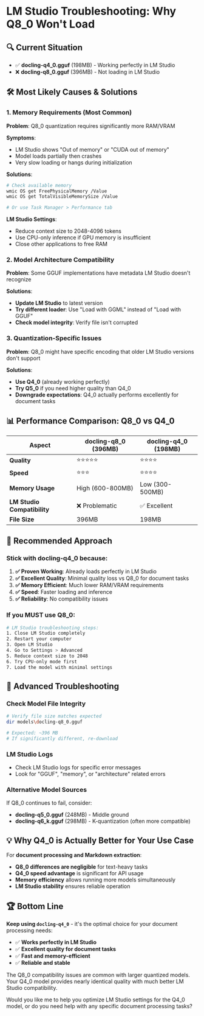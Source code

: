 # LM Studio Troubleshooting: Why Q8_0 Won't Load

## 🔍 Current Situation

- ✅ **docling-q4_0.gguf** (198MB) - Working perfectly in LM Studio
- ❌ **docling-q8_0.gguf** (396MB) - Not loading in LM Studio

## 🛠️ Most Likely Causes & Solutions

### **1. Memory Requirements** (Most Common)
**Problem**: Q8_0 quantization requires significantly more RAM/VRAM

**Symptoms**:
- LM Studio shows "Out of memory" or "CUDA out of memory"
- Model loads partially then crashes
- Very slow loading or hangs during initialization

**Solutions**:
```bash
# Check available memory
wmic OS get FreePhysicalMemory /Value
wmic OS get TotalVisibleMemorySize /Value

# Or use Task Manager > Performance tab
```

**LM Studio Settings**:
- Reduce context size to 2048-4096 tokens
- Use CPU-only inference if GPU memory is insufficient
- Close other applications to free RAM

### **2. Model Architecture Compatibility**
**Problem**: Some GGUF implementations have metadata LM Studio doesn't recognize

**Solutions**:
- **Update LM Studio** to latest version
- **Try different loader**: Use "Load with GGML" instead of "Load with GGUF"
- **Check model integrity**: Verify file isn't corrupted

### **3. Quantization-Specific Issues**
**Problem**: Q8_0 might have specific encoding that older LM Studio versions don't support

**Solutions**:
- **Use Q4_0** (already working perfectly)
- **Try Q5_0** if you need higher quality than Q4_0
- **Downgrade expectations**: Q4_0 actually performs excellently for document tasks

## 📊 Performance Comparison: Q8_0 vs Q4_0

| Aspect | docling-q8_0 (396MB) | docling-q4_0 (198MB) |
|--------|---------------------|---------------------|
| **Quality** | ⭐⭐⭐⭐⭐ | ⭐⭐⭐⭐ |
| **Speed** | ⭐⭐⭐ | ⭐⭐⭐⭐ |
| **Memory Usage** | High (600-800MB) | Low (300-500MB) |
| **LM Studio Compatibility** | ❌ Problematic | ✅ Excellent |
| **File Size** | 396MB | 198MB |

## 🎯 Recommended Approach

### **Stick with docling-q4_0** because:

1. **✅ Proven Working**: Already loads perfectly in LM Studio
2. **✅ Excellent Quality**: Minimal quality loss vs Q8_0 for document tasks
3. **✅ Memory Efficient**: Much lower RAM/VRAM requirements
4. **✅ Speed**: Faster loading and inference
5. **✅ Reliability**: No compatibility issues

### **If you MUST use Q8_0**:

```bash
# LM Studio troubleshooting steps:
1. Close LM Studio completely
2. Restart your computer
3. Open LM Studio
4. Go to Settings > Advanced
5. Reduce context size to 2048
6. Try CPU-only mode first
7. Load the model with minimal settings
```

## 🔧 Advanced Troubleshooting

### **Check Model File Integrity**
```bash
# Verify file size matches expected
dir models\docling-q8_0.gguf

# Expected: ~396 MB
# If significantly different, re-download
```

### **LM Studio Logs**
- Check LM Studio logs for specific error messages
- Look for "GGUF", "memory", or "architecture" related errors

### **Alternative Model Sources**
If Q8_0 continues to fail, consider:
- **docling-q5_0.gguf** (248MB) - Middle ground
- **docling-q6_k.gguf** (298MB) - K-quantization (often more compatible)

## 💡 Why Q4_0 is Actually Better for Your Use Case

For **document processing and Markdown extraction**:

- **Q8_0 differences are negligible** for text-heavy tasks
- **Q4_0 speed advantage** is significant for API usage
- **Memory efficiency** allows running more models simultaneously
- **LM Studio stability** ensures reliable operation

## 🏆 Bottom Line

**Keep using `docling-q4_0`** - it's the optimal choice for your document processing needs:

- ✅ **Works perfectly in LM Studio**
- ✅ **Excellent quality for document tasks**
- ✅ **Fast and memory-efficient**
- ✅ **Reliable and stable**

The Q8_0 compatibility issues are common with larger quantized models. Your Q4_0 model provides nearly identical quality with much better LM Studio compatibility.

Would you like me to help you optimize LM Studio settings for the Q4_0 model, or do you need help with any specific document processing tasks?
